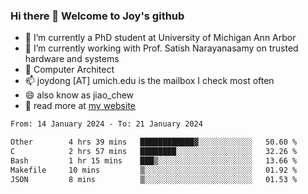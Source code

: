 ### Hi there 👋 Welcome to Joy's github

- 🔭 I’m currently a PhD student at University of Michigan Ann Arbor
- 🌱 I’m currently working with Prof. Satish Narayanasamy on trusted hardware and systems
- 👯 Computer Architect
- 📫 joydong [AT] umich.edu is the mailbox I check most often
- 😄 also know as jiao_chew
- 💬 read more at [my website](https://joydddd.github.io/)
<!--START_SECTION:waka-->

```txt
From: 14 January 2024 - To: 21 January 2024

Other        4 hrs 39 mins   ████████████▓░░░░░░░░░░░░   50.60 %
C            2 hrs 57 mins   ████████░░░░░░░░░░░░░░░░░   32.26 %
Bash         1 hr 15 mins    ███▒░░░░░░░░░░░░░░░░░░░░░   13.66 %
Makefile     10 mins         ▒░░░░░░░░░░░░░░░░░░░░░░░░   01.92 %
JSON         8 mins          ▒░░░░░░░░░░░░░░░░░░░░░░░░   01.53 %
```

<!--END_SECTION:waka-->
